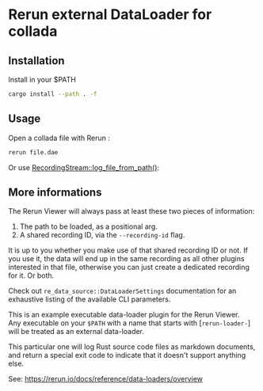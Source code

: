 # Rerun external DataLoader for collada

## Installation
Install in your $PATH
```bash
cargo install --path . -f
```

## Usage
Open a collada file with Rerun :
```bash
rerun file.dae
```
Or use [RecordingStream::log_file_from_path()](https://docs.rs/re_data_loader/0.19.0/re_data_loader/trait.DataLoader.html):


## More informations
The Rerun Viewer will always pass at least these two pieces of information:
1. The path to be loaded, as a positional arg.
2. A shared recording ID, via the `--recording-id` flag.

It is up to you whether you make use of that shared recording ID or not.
If you use it, the data will end up in the same recording as all other plugins interested in
that file, otherwise you can just create a dedicated recording for it. Or both.

Check out `re_data_source::DataLoaderSettings` documentation for an exhaustive listing of
the available CLI parameters.

This is an example executable data-loader plugin for the Rerun Viewer. \
Any executable on your `$PATH` with a name that starts with [`rerun-loader-`] will be treated as an external data-loader.

This particular one will log Rust source code files as markdown documents, and return a special exit code to indicate that it doesn't support anything else.

See: https://rerun.io/docs/reference/data-loaders/overview
